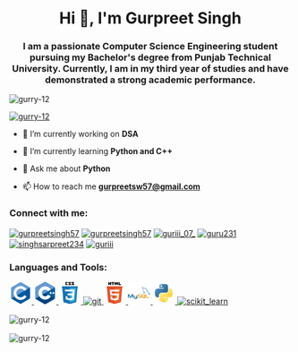 <h1 align="center">Hi 👋, I'm Gurpreet Singh</h1>
<h3 align="center">I am a passionate Computer Science Engineering student pursuing my Bachelor's degree from Punjab Technical University. Currently, I am in my third year of studies and have demonstrated a strong academic performance.</h3>

<p align="left"> <img src="https://komarev.com/ghpvc/?username=gurry-12&label=Profile%20views&color=0e75b6&style=flat" alt="gurry-12" /> </p>

<p align="left"> <a href="https://github.com/ryo-ma/github-profile-trophy"><img src="https://github-profile-trophy.vercel.app/?username=gurry-12" alt="gurry-12" /></a> </p>

- 🔭 I’m currently working on **DSA**

- 🌱 I’m currently learning **Python and C++**

- 💬 Ask me about **Python**

- 📫 How to reach me **gurpreetsw57@gmail.com**

<h3 align="left">Connect with me:</h3>
<p align="left">
<a href="https://linkedin.com/in/gurpreetsingh57" target="blank"><img align="center" src="https://raw.githubusercontent.com/rahuldkjain/github-profile-readme-generator/master/src/images/icons/Social/linked-in-alt.svg" alt="gurpreetsingh57" height="30" width="40" /></a>
<a href="https://kaggle.com/gurpreetsingh57" target="blank"><img align="center" src="https://raw.githubusercontent.com/rahuldkjain/github-profile-readme-generator/master/src/images/icons/Social/kaggle.svg" alt="gurpreetsingh57" height="30" width="40" /></a>
<a href="https://instagram.com/guriii_07_" target="blank"><img align="center" src="https://raw.githubusercontent.com/rahuldkjain/github-profile-readme-generator/master/src/images/icons/Social/instagram.svg" alt="guriii_07_" height="30" width="40" /></a>
<a href="https://www.codechef.com/users/guru231" target="blank"><img align="center" src="https://cdn.jsdelivr.net/npm/simple-icons@3.1.0/icons/codechef.svg" alt="guru231" height="30" width="40" /></a>
<a href="https://www.hackerrank.com/singhsarpreet234" target="blank"><img align="center" src="https://raw.githubusercontent.com/rahuldkjain/github-profile-readme-generator/master/src/images/icons/Social/hackerrank.svg" alt="singhsarpreet234" height="30" width="40" /></a>
<a href="https://www.leetcode.com/guriii" target="blank"><img align="center" src="https://raw.githubusercontent.com/rahuldkjain/github-profile-readme-generator/master/src/images/icons/Social/leet-code.svg" alt="guriii" height="30" width="40" /></a>
</p>

<h3 align="left">Languages and Tools:</h3>
<p align="left"> <a href="https://www.cprogramming.com/" target="_blank" rel="noreferrer"> <img src="https://raw.githubusercontent.com/devicons/devicon/master/icons/c/c-original.svg" alt="c" width="40" height="40"/> </a> <a href="https://www.w3schools.com/cpp/" target="_blank" rel="noreferrer"> <img src="https://raw.githubusercontent.com/devicons/devicon/master/icons/cplusplus/cplusplus-original.svg" alt="cplusplus" width="40" height="40"/> </a> <a href="https://www.w3schools.com/css/" target="_blank" rel="noreferrer"> <img src="https://raw.githubusercontent.com/devicons/devicon/master/icons/css3/css3-original-wordmark.svg" alt="css3" width="40" height="40"/> </a> <a href="https://git-scm.com/" target="_blank" rel="noreferrer"> <img src="https://www.vectorlogo.zone/logos/git-scm/git-scm-icon.svg" alt="git" width="40" height="40"/> </a> <a href="https://www.w3.org/html/" target="_blank" rel="noreferrer"> <img src="https://raw.githubusercontent.com/devicons/devicon/master/icons/html5/html5-original-wordmark.svg" alt="html5" width="40" height="40"/> </a> <a href="https://www.mysql.com/" target="_blank" rel="noreferrer"> <img src="https://raw.githubusercontent.com/devicons/devicon/master/icons/mysql/mysql-original-wordmark.svg" alt="mysql" width="40" height="40"/> </a> <a href="https://www.python.org" target="_blank" rel="noreferrer"> <img src="https://raw.githubusercontent.com/devicons/devicon/master/icons/python/python-original.svg" alt="python" width="40" height="40"/> </a> <a href="https://scikit-learn.org/" target="_blank" rel="noreferrer"> <img src="https://upload.wikimedia.org/wikipedia/commons/0/05/Scikit_learn_logo_small.svg" alt="scikit_learn" width="40" height="40"/> </a> </p>

<p><img align="center" src="https://github-readme-stats.vercel.app/api/top-langs?username=gurry-12&show_icons=true&locale=en&layout=compact" alt="gurry-12" /></p>

<p><img align="center" src="https://github-readme-streak-stats.herokuapp.com/?user=gurry-12&" alt="gurry-12" /></p>

